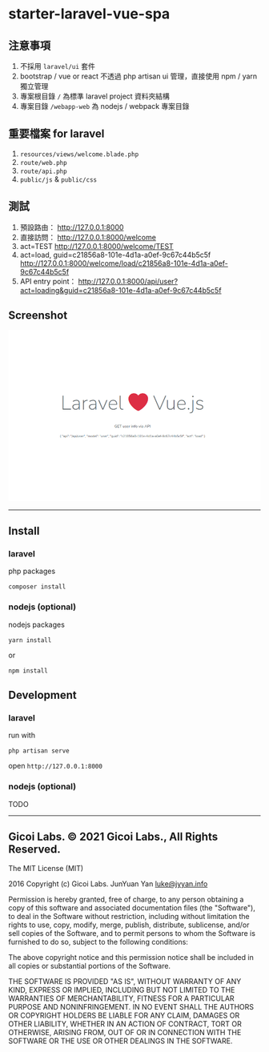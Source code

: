 # starter-laravel-vue-spa

## 注意事項

1. 不採用 `laravel/ui` 套件
2. bootstrap / vue or react 不透過 php artisan ui 管理，直接使用 npm / yarn 獨立管理
3. 專案根目錄 `/` 為標準 laravel project 資料夾結構
4. 專案目錄 `/webapp-web` 為 nodejs / webpack 專案目錄

## 重要檔案 for laravel
1. `resources/views/welcome.blade.php`
2. `route/web.php`
3. `route/api.php`
4. `public/js` & `public/css`

## 測試
1. 預設路由： http://127.0.0.1:8000
1. 直接訪問： http://127.0.0.1:8000/welcome
1. act=TEST http://127.0.0.1:8000/welcome/TEST
1. act=load, guid=c21856a8-101e-4d1a-a0ef-9c67c44b5c5f http://127.0.0.1:8000/welcome/load/c21856a8-101e-4d1a-a0ef-9c67c44b5c5f
1. API entry point： http://127.0.0.1:8000/api/user?act=loading&guid=c21856a8-101e-4d1a-a0ef-9c67c44b5c5f

## Screenshot 
![Image](./resources/images/Screenshot.png)

---

## Install
### laravel
php packages
```shell
composer install
```

### nodejs  (**optional**)
nodejs packages
```shell
yarn install
```
or 
```shell
npm install
```

## Development
### laravel
run with

```shell
php artisan serve
```

open `http://127.0.0.1:8000`


### nodejs  (**optional**)
TODO

---
Gicoi Labs.
© 2021 Gicoi Labs., All Rights Reserved.
---

The MIT License (MIT)

2016 Copyright (c) Gicoi Labs. JunYuan Yan <luke@jyyan.info>

Permission is hereby granted, free of charge, to any person obtaining a copy
of this software and associated documentation files (the "Software"), to deal
in the Software without restriction, including without limitation the rights
to use, copy, modify, merge, publish, distribute, sublicense, and/or sell
copies of the Software, and to permit persons to whom the Software is
furnished to do so, subject to the following conditions:

The above copyright notice and this permission notice shall be included in
all copies or substantial portions of the Software.

THE SOFTWARE IS PROVIDED "AS IS", WITHOUT WARRANTY OF ANY KIND, EXPRESS OR
IMPLIED, INCLUDING BUT NOT LIMITED TO THE WARRANTIES OF MERCHANTABILITY,
FITNESS FOR A PARTICULAR PURPOSE AND NONINFRINGEMENT. IN NO EVENT SHALL THE
AUTHORS OR COPYRIGHT HOLDERS BE LIABLE FOR ANY CLAIM, DAMAGES OR OTHER
LIABILITY, WHETHER IN AN ACTION OF CONTRACT, TORT OR OTHERWISE, ARISING FROM,
OUT OF OR IN CONNECTION WITH THE SOFTWARE OR THE USE OR OTHER DEALINGS IN
THE SOFTWARE.

